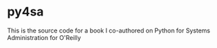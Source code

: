 # py4sa
This is the source code for a book I co-authored on Python for Systems Administration for O'Reilly

